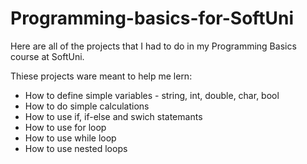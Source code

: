 # Programming-basics-for-SoftUni
Here are all of the projects that I had to do in my Programming Basics course at SoftUni.

Thiese projects ware meant to help me lern:
- How to define simple variables - string, int, double, char, bool
- How to do simple calculations
- How to use if, if-else and swich statemants
- How to use for loop
- How to use while loop
- How to use nested loops
